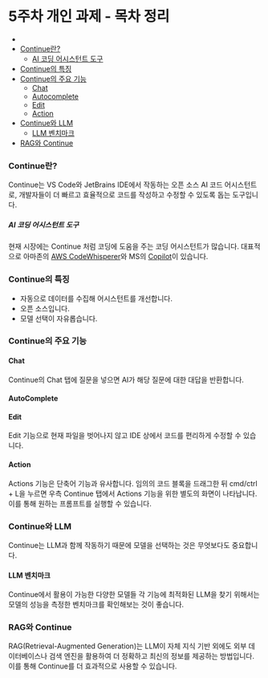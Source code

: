# 5주차 개인 과제 - 목차 정리
- 
- [Continue란?](#continue란?)
  - [AI 코딩 어시스턴트 도구](#ai-코딩-어시스턴트-도구)
- [Continue의 특징](#continue의-특징)
- [Continue의 주요 기능](#continue의-주요-기능)
  - [Chat](#chat)
  - [Autocomplete](#autocomplete)
  - [Edit](#edit)
  - [Action](#action)
- [Continue와 LLM](#continue와-llm)
  - [LLM 벤치마크](#llm-벤치마크)
- [RAG와 Continue](#rag와-continue)


### Continue란?
Continue는 VS Code와 JetBrains IDE에서 작동하는 오픈 소스 AI 코드 어시스턴트로, 개발자들이 더 빠르고 효율적으로 코드를 작성하고 수정할 수 있도록 돕는 도구입니다.

##### AI 코딩 어시스턴트 도구
현재 시장에는 Continue 처럼 코딩에 도움을 주는 코딩 어시스턴트가 많습니다. 대표적으로 아마존의 [AWS CodeWhisperer](https://aws.amazon.com/ko/codewhisperer/)와 MS의 [Copilot]()이 있습니다. 

### Continue의 특징
- 자동으로 데이터를 수집해 어시스턴트를 개선합니다. 
- 오픈 소스입니다. 
- 모델 선택이 자유롭습니다. 

### Continue의 주요 기능
#### Chat
Continue의 Chat 탭에 질문을 넣으면 AI가 해당 질문에 대한 대답을 반환합니다. 
#### AutoComplete
#### Edit
Edit 기능으로 현재 파일을 벗어나지 않고 IDE 상에서 코드를 편리하게 수정할 수 있습니다.
#### Action
Actions 기능은 단축어 기능과 유사합니다. 임의의 코드 블록을 드래그한 뒤 cmd/ctrl + L을 누르면 우측 Continue 탭에서 Actions 기능을 위한 별도의 화면이 나타납니다. 이를 통해 원하는 프롬프트를 실행할 수 있습니다. 
### Continue와 LLM
Continue는 LLM과 함께 작동하기 때문에 모델을 선택하는 것은 무엇보다도 중요합니다. 

#### LLM 벤치마크
Continue에서 활용이 가능한 다양한 모델들 각 기능에 최적화된 LLM을 찾기 위해서는 모델의 성능을 측정한 벤치마크를 확인해보는 것이 좋습니다.

### RAG와 Continue
RAG(Retrieval-Augmented Generation)는 LLM이 자체 지식 기반 외에도 외부 데이터베이스나 검색 엔진을 활용하여 더 정확하고 최신의 정보를 제공하는 방법입니다. 이를 통해 Continue를 더 효과적으로 사용할 수 있습니다.


